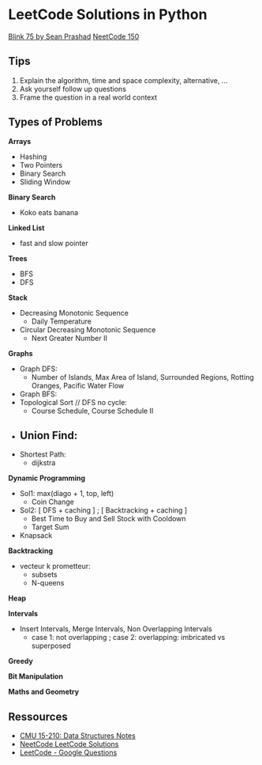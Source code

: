 
# LeetCode Solutions in Python
[Blink 75 by Sean Prashad](https://seanprashad.com/leetcode-patterns/)
[NeetCode 150](https://neetcode.io/practice)

## Tips

1. Explain the algorithm, time and space complexity, alternative, ...
2. Ask yourself follow up questions
3. Frame the question in a real world context


## Types of Problems

**Arrays**

- Hashing
- Two Pointers
- Binary Search
- Sliding Window

**Binary Search**

- Koko eats banana


**Linked List**

- fast and slow pointer


**Trees**

- BFS
- DFS


**Stack**

- Decreasing Monotonic Sequence
    * Daily Temperature
- Circular Decreasing Monotonic Sequence
    * Next Greater Number II


**Graphs**

- Graph DFS:
    - Number of Islands, Max Area of Island, Surrounded Regions, Rotting Oranges, Pacific Water Flow
- Graph BFS:
- Topological Sort // DFS no cycle:
    - Course Schedule, Course Schedule II
- Union Find:
    - 
- Shortest Path:
    - dijkstra

**Dynamic Programming**

- Sol1: max(diago + 1, top, left)
    * Coin Change
- Sol2: [ DFS + caching ] ; [ Backtracking + caching ]
    * Best Time to Buy and Sell Stock with Cooldown
    * Target Sum
- Knapsack

**Backtracking**

- vecteur k prometteur:
    * subsets
    * N-queens


**Heap**


**Intervals**

- Insert Intervals, Merge Intervals, Non Overlapping Intervals
    * case 1: not overlapping ; case 2: overlapping: imbricated vs superposed

**Greedy**


**Bit Manipulation**


**Maths and Geometry**


## Ressources

- [CMU 15-210: Data Structures Notes](http://www.cs.cmu.edu/afs/cs/academic/class/15210-s15/www/lectures/)
- [NeetCode LeetCode Solutions](https://github.com/neetcode-gh/leetcode/tree/main/python)
- [LeetCode - Google Questions](https://leetcode.com/discuss/interview-question/971009/List-of-2020-interview-question-for-Google)


